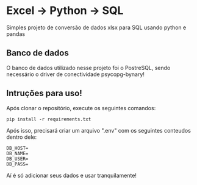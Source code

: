 # Excel -> Python -> SQL

 Simples projeto de conversão de dados xlsx para SQL usando python e pandas

## Banco de dados
O banco de dados utilizado nesse projeto foi o PostreSQL, sendo necessário o driver de conectividade psycopg-bynary!

## Intruções para uso!

Após clonar o repositório, execute os seguintes comandos:
``` 
pip install -r requirements.txt
```
Após isso, precisará criar um arquivo ".env" com os seguintes conteudos dentro dele:
```
DB_HOST=
DB_NAME=
DB_USER=
DB_PASS=
```
Aí é só adicionar seus dados e usar tranquilamente!
